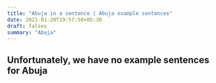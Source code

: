 ```yaml
---
title: "Abuja in a sentence | Abuja example sentences"
date: 2021-01-20T19:57:50+05:30
draft: falses
summary: "Abuja"
---
```

## Unfortunately, we have no example sentences for Abuja                 

